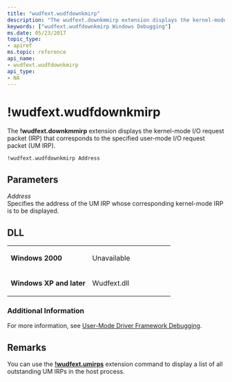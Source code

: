 ```yaml
---
title: "wudfext.wudfdownkmirp"
description: "The wudfext.downkmmirp extension displays the kernel-mode I/O request packet (IRP) that corresponds to the specified user-mode I/O request packet (UM IRP)."
keywords: ["wudfext.wudfdownkmirp Windows Debugging"]
ms.date: 05/23/2017
topic_type:
- apiref
ms.topic: reference
api_name:
- wudfext.wudfdownkmirp
api_type:
- NA
---
```


# !wudfext.wudfdownkmirp


The **!wudfext.downkmmirp** extension displays the kernel-mode I/O request packet (IRP) that corresponds to the specified user-mode I/O request packet (UM IRP).

```dbgcmd
!wudfext.wudfdownkmirp Address
```

## Parameters


<span id="_______Address______"></span><span id="_______address______"></span><span id="_______ADDRESS______"></span> *Address*   
Specifies the address of the UM IRP whose corresponding kernel-mode IRP is to be displayed.

## DLL

<table>
<colgroup>
<col width="50%" />
<col width="50%" />
</colgroup>
<tbody>
<tr class="odd">
<td align="left"><p><strong>Windows 2000</strong></p></td>
<td align="left"><p>Unavailable</p></td>
</tr>
<tr class="even">
<td align="left"><p><strong>Windows XP and later</strong></p></td>
<td align="left"><p>Wudfext.dll</p></td>
</tr>
</tbody>
</table>

 

### Additional Information

For more information, see [User-Mode Driver Framework Debugging](../debugger/user-mode-driver-framework-debugging.md).

## Remarks

You can use the [**!wudfext.umirps**](-wudfext-umirps.md) extension command to display a list of all outstanding UM IRPs in the host process.

 

 






